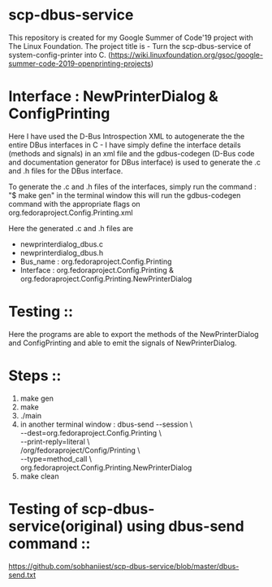 # scp-dbus-service
This repository is created for my Google Summer of Code'19 project with The Linux Foundation. 
The project title is - Turn the scp-dbus-service of system-config-printer into C. 
(https://wiki.linuxfoundation.org/gsoc/google-summer-code-2019-openprinting-projects)

# Interface : NewPrinterDialog & ConfigPrinting
Here I have used the D-Bus Introspection XML to autogenerate the the entire DBus interfaces in C - I have simply define the interface details (methods and signals) in an xml file and the gdbus-codegen (D-Bus code and documentation generator for DBus interface) is used to generate the .c and .h files for the DBus interface.

To generate the .c and .h files of the interfaces, simply run the command : "$ make gen" in the terminal window this will run the gdbus-codegen command with the appropriate flags on org.fedoraproject.Config.Printing.xml

Here the generated .c and .h files are 
- newprinterdialog_dbus.c 
- newprinterdialog_dbus.h
- Bus_name : org.fedoraproject.Config.Printing
- Interface : org.fedoraproject.Config.Printing & org.fedoraproject.Config.Printing.NewPrinterDialog

# Testing ::

Here the programs are able to export the methods of the NewPrinterDialog and ConfigPrinting and able to emit the signals of NewPrinterDialog. 

# Steps ::

1. make gen
2. make
3. ./main
4. in another terminal window :
dbus-send --session \                                                                                                         
          --dest=org.fedoraproject.Config.Printing \                                                                         
          --print-reply=literal \                                                                                             
          /org/fedoraproject/Config/Printing \                                                                               
          --type=method_call \                                                                                               
          org.fedoraproject.Config.Printing.NewPrinterDialog                                                                 
5. make clean

# Testing of scp-dbus-service(original) using dbus-send command ::
https://github.com/sobhaniiest/scp-dbus-service/blob/master/dbus-send.txt

